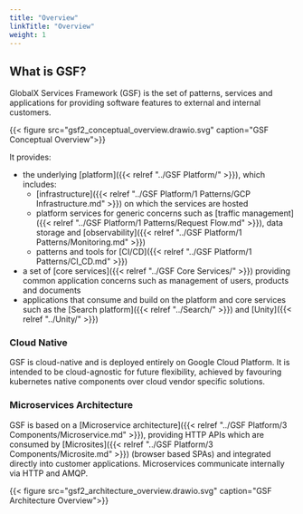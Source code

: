 ```yaml
---
title: "Overview"
linkTitle: "Overview"
weight: 1
---
```


## What is GSF?

GlobalX Services Framework (GSF) is the set of patterns, services and applications for providing software features to external and internal customers. 

{{< figure src="gsf2_conceptual_overview.drawio.svg" caption="GSF Conceptual Overview">}}

It provides:
* the underlying [platform]({{< relref "../GSF Platform/" >}}), which includes:
  * [infrastructure]({{< relref "../GSF Platform/1 Patterns/GCP Infrastructure.md" >}}) on which the services are hosted
  * platform services for generic concerns such as [traffic management]({{< relref "../GSF Platform/1 Patterns/Request Flow.md" >}}), data storage and [observability]({{< relref "../GSF Platform/1 Patterns/Monitoring.md" >}})
  * patterns and tools for [CI/CD]({{< relref "../GSF Platform/1 Patterns/CI_CD.md" >}})
* a set of [core services]({{< relref "../GSF Core Services/" >}}) providing common application concerns such as management of users, products and documents
* applications that consume and build on the platform and core services such as the [Search platform]({{< relref "../Search/" >}}) and [Unity]({{< relref "../Unity/" >}})

### Cloud Native

GSF is cloud-native and is deployed entirely on Google Cloud Platform. It is intended to be cloud-agnostic for future flexibility, achieved by favouring kubernetes native components over cloud vendor specific solutions.

### Microservices Architecture

GSF is based on a [Microservice architecture]({{< relref "../GSF Platform/3 Components/Microservice.md" >}}), providing HTTP APIs which are consumed by [Microsites]({{< relref "../GSF Platform/3 Components/Microsite.md" >}}) (browser based SPAs) and integrated directly into customer applications. Microservices communicate internally via HTTP and AMQP.

{{< figure src="gsf2_architecture_overview.drawio.svg" caption="GSF Architecture Overview">}}
